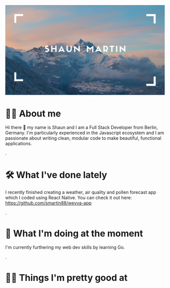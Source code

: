 ![H](./H.png)

# 🙋‍♂️ **About me**

Hi there 👋 my name is Shaun and I am a Full Stack Developer from Berlin, Germany. I'm particularly experienced in the Javascript ecosystem and I am passionate about writing clean, modular code to make beautiful, functional applications.


.


# 🛠 **What I've done lately**

I recently finished creating a weather, air quality and pollen forecast app which I coded using React Native. You can check it out here: https://github.com/smartin88/wevva-app


.


# 💪 **What I'm doing at the moment**

I'm currently furthering my web dev skills by learning Go. 


.


# 🕺🏽 **Things I'm pretty good at**

